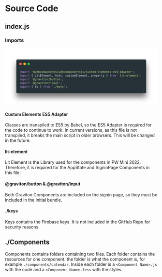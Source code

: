 # Source Code

## index.js
### Imports
<img src="https://raw.githubusercontent.com/jamesbmadden/pwmini2022/master/README_Materials/src/index/imports.png">

#### Custom Elements ES5 Adapter
Classes are transpiled to ES5 by Babel, so the ES5 Adapter is required for the code to continue to work. In current versions, as this file is not transpiled, it breaks the main script in older browsers. This will be changed in the future.

#### lit-element
Lit Element is the Library used for the components in PW Mini 2022. Therefore, it is required for the AppState and SigninPage Components in this file.

#### @graviton/button & @graviton/input
Both Graviton Components are included on the signin page, so they must be included in the initial bundle.

#### ./keys
Keys contains the Firebase keys. It is not included in the GitHub Repo for security reasons.



## ./Components
Components contains folders containing two files. Each folder contains the resources for one component. the folder is what the component is, for example `./components/calendar`. Inside each folder is a `<Component Name>.js` with the code and a `<Component Name>.less` with the styles.